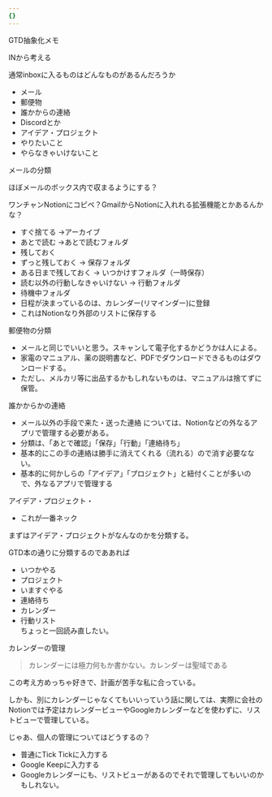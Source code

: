 ```yaml
---
{}
---
```

  

GTD抽象化メモ

INから考える

通常inboxに入るものはどんなものがあるんだろうか

- メール  
- 郵便物  
- 誰かからの連絡  
- Discordとか  
- アイデア・プロジェクト  
- やりたいこと  
- やらなきゃいけないこと  

  

メールの分類

ほぼメールのボックス内で収まるようにする？

ワンチャンNotionにコピペ？GmailからNotionに入れれる拡張機能とかあるんかな？

- すぐ捨てる →アーカイブ  
- あとで読む →あとで読むフォルダ  
- 残しておく  
- ずっと残しておく → 保存フォルダ  
- ある日まで残しておく → いつかけすフォルダ（一時保存）  
- 読む以外の行動しなきゃいけない → 行動フォルダ  
- 待機中フォルダ  
- 日程が決まっているのは、カレンダー(リマインダー)に登録  
- これはNotionなり外部のリストに保存する  

郵便物の分類

- メールと同じでいいと思う。スキャンして電子化するかどうかは人による。  
- 家電のマニュアル、薬の説明書など、PDFでダウンロードできるものはダウンロードする。  
- ただし、メルカリ等に出品するかもしれないものは、マニュアルは捨てずに保管。  

誰かからかの連絡

- メール以外の手段で来た・送った連絡 については、Notionなどの外なるアプリで管理する必要がある。  
- 分類は、「あとで確認」「保存」「行動」「連絡待ち」  
- 基本的にこの手の連絡は勝手に消えてくれる（流れる）ので消す必要なない。  
- 基本的に何かしらの「アイデア」「プロジェクト」と紐付くことが多いので、外なるアプリで管理する  

アイデア・プロジェクト・

- これが一番ネック

まずはアイデア・プロジェクトがなんなのかを分類する。

GTD本の通りに分類するのでああれば

- いつかやる  
- プロジェクト  
- いますぐやる  
- 連絡待ち  
- カレンダー  
- 行動リスト  
ちょっと一回読み直したい。  

カレンダーの管理

> カレンダーには極力何もか書かない。カレンダーは聖域である

この考え方めっちゃ好きで、計画が苦手な私に合っている。

しかも、別にカレンダーじゃなくてもいいっていう話に関しては、実際に会社のNotionでは予定はカレンダービューやGoogleカレンダーなどを使わずに、リストビューで管理している。

じゃあ、個人の管理についてはどうするの？

- 普通にTick Tickに入力する  
- Google Keepに入力する  
- Googleカレンダーにも、リストビューがあるのでそれで管理してもいいのかもしれない。